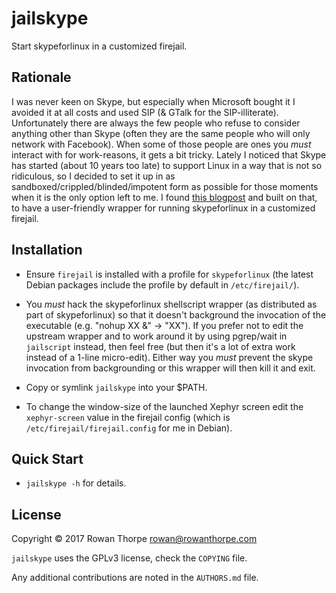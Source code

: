 jailskype
=========

Start skypeforlinux in a customized firejail.

Rationale
---------

I was never keen on Skype, but especially when Microsoft bought
it I avoided it at all costs and used SIP (& GTalk for the SIP-illiterate).
Unfortunately there are always the few people who refuse to consider
anything other than Skype (often they are the same people who will
only network with Facebook). When some of those people are ones
you *must* interact with for work-reasons, it gets a bit tricky.
Lately I noticed that Skype has started (about 10 years too late) to
support Linux in a way that is not so ridiculous, so I decided to
set it up in as sandboxed/crippled/blinded/impotent form as possible
for those moments when it is the only option left to me. I found [this
blogpost](https://spwhitton.name/blog/entry/firejailskype/) and built
on that, to have a user-friendly wrapper for running skypeforlinux in
a customized firejail.

Installation
------------

* Ensure `firejail` is installed with a profile for `skypeforlinux` (the
  latest Debian packages include the profile by default in
  `/etc/firejail/`).

* You *must* hack the skypeforlinux shellscript wrapper (as distributed
  as part of skypeforlinux) so that it doesn't background the invocation
  of the executable (e.g. "nohup XX &" -> "XX"). If you prefer not to
  edit the upstream wrapper and to work around it by using pgrep/wait in
  `jailscript` instead, then feel free (but then it's a lot of extra
  work instead of a 1-line micro-edit). Either way you *must* prevent
  the skype invocation from backgrounding or this wrapper will then kill
  it and exit.

* Copy or symlink `jailskype` into your $PATH.

* To change the window-size of the launched Xephyr screen edit the
  `xephyr-screen` value in the firejail config (which is
  `/etc/firejail/firejail.config` for me in Debian).

Quick Start
-----------

* `jailskype -h` for details.

License
-------

Copyright © 2017 Rowan Thorpe <rowan@rowanthorpe.com>

`jailskype` uses the GPLv3 license, check the `COPYING` file.

Any additional contributions are noted in the `AUTHORS.md` file.
